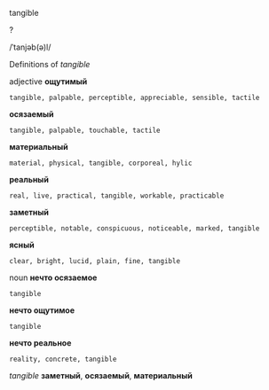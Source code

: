 tangible

?

/ˈtanjəb(ə)l/

Definitions of _tangible_

adjective
**ощутимый**

    tangible, palpable, perceptible, appreciable, sensible, tactile
**осязаемый**

    tangible, palpable, touchable, tactile
**материальный**

    material, physical, tangible, corporeal, hylic
**реальный**

    real, live, practical, tangible, workable, practicable
**заметный**

    perceptible, notable, conspicuous, noticeable, marked, tangible
**ясный**

    clear, bright, lucid, plain, fine, tangible

noun
**нечто осязаемое**

    tangible
**нечто ощутимое**

    tangible
**нечто реальное**

    reality, concrete, tangible

_tangible_
**заметный**, **осязаемый**, **материальный**